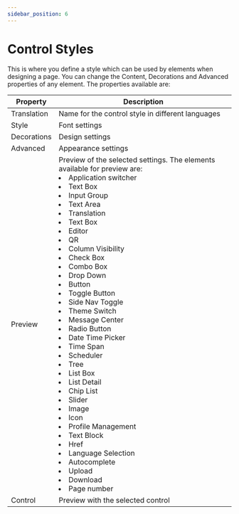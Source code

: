 ```yaml
---
sidebar_position: 6
---
```

# Control Styles

 This is where you define a style which can be used by elements when designing a page. You can change the Content, Decorations and Advanced properties of any element. The properties available are:

| Property | Description |
| ---| ---|
| Translation | Name for the control style in different languages |
| Style | Font settings |
| Decorations | Design settings |
| Advanced | Appearance settings |
| Preview | Preview of the selected settings. The elements available for preview are: <li>Application switcher</li> <li>Text Box</li> <li>Input Group</li> <li>Text Area</li> <li>Translation</li> <li> Text Box </li> <li>Editor</li> <li>QR</li> <li>Column Visibility</li> <li>Check Box</li> <li>Combo Box</li> <li>Drop Down</li> <li>Button</li> <li>Toggle Button</li> <li>Side Nav Toggle</li> <li>Theme Switch</li> <li>Message Center</li> <li>Radio Button</li> <li>Date Time Picker</li> <li>Time Span</li> <li>Scheduler</li> <li>Tree</li> <li>List Box</li> <li>List Detail</li> <li>Chip List</li> <li>Slider</li> <li>Image</li> <li>Icon</li> <li>Profile Management</li> <li>Text Block</li> <li>Href</li> <li>Language Selection</li> <li>Autocomplete</li> <li>Upload</li> <li>Download</li> <li>Page number</li> |
| Control | Preview with the selected control |
